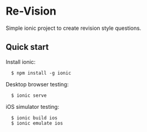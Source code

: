 Re-Vision
======

Simple ionic project to create revision style questions.

Quick start
------

Install ionic:
  ```
    $ npm install -g ionic
  ```

Desktop browser testing:
  ```
    $ ionic serve
  ```

iOS simulator testing:
  ```
    $ ionic build ios
    $ ionic emulate ios
  ```

